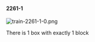 #### 2261-1
![train-2261-1-0.png](https://github.com/lil-lab/nlvr/raw/master/nlvr/train/images/27/train-2261-1-0.png "train-2261-1-0.png")

There is 1 box with exactly 1 block